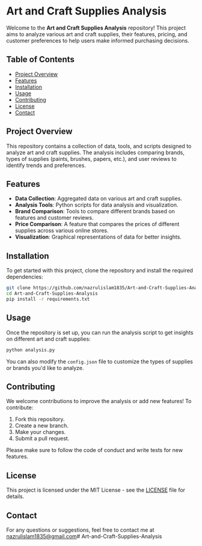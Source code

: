 # Art and Craft Supplies Analysis

Welcome to the **Art and Craft Supplies Analysis** repository! This project aims to analyze various art and craft supplies, their features, pricing, and customer preferences to help users make informed purchasing decisions.

## Table of Contents
- [Project Overview](#project-overview)
- [Features](#features)
- [Installation](#installation)
- [Usage](#usage)
- [Contributing](#contributing)
- [License](#license)
- [Contact](#contact)

## Project Overview
This repository contains a collection of data, tools, and scripts designed to analyze art and craft supplies. The analysis includes comparing brands, types of supplies (paints, brushes, papers, etc.), and user reviews to identify trends and preferences.

## Features
- **Data Collection**: Aggregated data on various art and craft supplies.
- **Analysis Tools**: Python scripts for data analysis and visualization.
- **Brand Comparison**: Tools to compare different brands based on features and customer reviews.
- **Price Comparison**: A feature that compares the prices of different supplies across various online stores.
- **Visualization**: Graphical representations of data for better insights.

## Installation
To get started with this project, clone the repository and install the required dependencies:

```bash
git clone https://github.com/nazrulislam1835/Art-and-Craft-Supplies-Analysis.git
cd Art-and-Craft-Supplies-Analysis
pip install -r requirements.txt
```

## Usage
Once the repository is set up, you can run the analysis script to get insights on different art and craft supplies:

```bash
python analysis.py
```

You can also modify the `config.json` file to customize the types of supplies or brands you'd like to analyze.

## Contributing
We welcome contributions to improve the analysis or add new features! To contribute:
1. Fork this repository.
2. Create a new branch.
3. Make your changes.
4. Submit a pull request.

Please make sure to follow the code of conduct and write tests for new features.

## License
This project is licensed under the MIT License - see the [LICENSE](LICENSE) file for details.

## Contact
For any questions or suggestions, feel free to contact me at nazrulislam1835@gmail.com#   A r t - a n d - C r a f t - S u p p l i e s - A n a l y s i s  
 